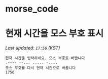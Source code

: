# morse_code
# 현재 시간을 모스 부호 표시
<!-- MORSE_TIME_START -->
_Last updated: `17:56` (KST)_

```
현재 시간을 입력하세요. 모스 부호로 바꿉니다
.---- --... ..... -....
모스 부호를 다시 현재 시간으로 바꿉니다
1756
```
<!-- MORSE_TIME_END -->
